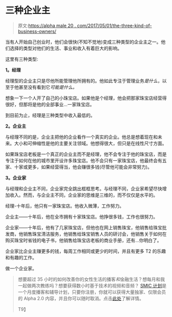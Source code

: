 # 三种企业主

> 原文:[https://alpha male 20 . com/2017/05/01/the-three-kind-of-business-owners/](https://alphamale20.com/2017/05/01/the-three-kinds-of-business-owners/)

当有人开始自己创业时，他们会很快(不知不觉地)变成三种类型的企业主之一。他们选择的类型对他们的生活、事业和收入有着巨大的影响。

这里有三种类型:

**1。经理**

经理型的企业主只是尽他所能管理他所拥有的。他如此专注于管理业务*是什么*，以至于他甚至没有看到它*可能是什么。*

想象一下一个人开了自己的小珠宝店。如果他是个经理，他会把那家珠宝店经营得很好，但那将是他的全部事业...一家珠宝店。

到目前为止，经理是三种类型中收入最低的。

**2。企业主**

与经理不同的是，企业主把他的企业看作一个真实的企业。他总是想着现在和未来。大小和可伸缩性是他的主要关注领域。他想得很大，但只是在线性尺寸方面。

如果珠宝店老板是一个真正的企业主而不是经理，他不会专注于他的珠宝店，而是专注于如何在他的城市里开设许多珠宝店。他不会只有一家珠宝店，他最终会有五家、十家或更多，如果经营得当，他会赚很多钱(尽管他可能会非常努力)。

**3。企业家**

与经理和企业主不同，企业家完全跳出框框思考。与经理不同，企业家希望尽快增加收入。然而，与企业主不同，企业家的思维是三维的，而不仅仅是水平的。

经理-十年后，他只有一家珠宝店。他收入微薄，工作努力。

企业主——十年后，他在全市拥有十家珠宝店。他挣很多钱，工作也很努力。

企业家——十年后，他有了几家珠宝店，但他也在网上销售珠宝，他销售给珠宝批发商，他销售珠宝清洁服务，他销售给珠宝销售人员的研讨会，他销售关于如何在购买珠宝时省钱的电子书，他销售给珠宝店老板的商业手册，还有...你明白了。

企业家比企业主赚更多的钱，每周工作相同或更少的时间，并且有更多 T2 的乐趣和有趣的工作。

做一个企业家。

> 想要超过 35 小时的如何改善你的女性生活的播客*和*金融生活？想每月和我一起做两次教练吗？想要获得数小时基于技术的视频和音频？ [SMIC 计划](https://alphamale20.kartra.com/page/vIL17)是一个月度播客和辅导计划，只要你注册，你就可以获得大量独家、仅限会员的 Alpha 2.0 内容，并且你可以随时取消。点击[此处](https://alphamale20.kartra.com/page/vIL17)了解详情。
> 
> T9】